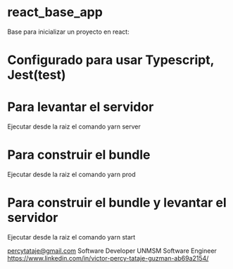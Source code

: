 # react_base_app
Base para inicializar un proyecto en react:

# Configurado para usar Typescript, Jest(test)

# Para levantar el servidor
Ejecutar desde la raiz el comando yarn server

# Para construir el bundle
Ejecutar desde la raiz el comando yarn prod

# Para construir el bundle y levantar el servidor
Ejecutar desde la raiz el comando yarn start




percytataje@gmail.com
Software Developer
UNMSM
Software Engineer
https://www.linkedin.com/in/victor-percy-tataje-guzman-ab69a2154/
